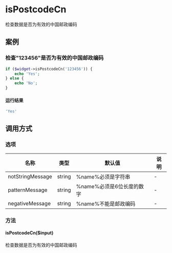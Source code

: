 isPostcodeCn
============

检查数据是否为有效的中国邮政编码

案例
----

### 检查"123456"是否为有效的中国邮政编码
```php
if ($widget->isPostcodeCn('123456')) {
    echo 'Yes';
} else {
    echo 'No';
}
```

#### 运行结果
```php
'Yes'
```

调用方式
--------

### 选项

| 名称                | 类型    | 默认值                           | 说明              |
|---------------------|---------|----------------------------------|-------------------|
| notStringMessage    | string  | %name%必须是字符串               | -                 |
| patternMessage      | string  | %name%必须是6位长度的数字        | -                 |
| negativeMessage     | string  | %name%不能是邮政编码             | -                 |

### 方法

#### isPostcodeCn($input)
检查数据是否为有效的中国邮政编码